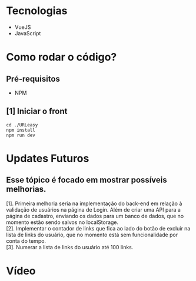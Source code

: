 # Tecnologias
- VueJS
- JavaScript

# Como rodar o código?

## Pré-requisitos
- NPM

## [1] Iniciar o front
```
cd ./URLeasy
npm install
npm run dev
```
# Updates Futuros
## Esse tópico é focado em mostrar possíveis melhorias.
[1]. Primeira melhoria seria na implementação do back-end em relação à validação de usuários na página de Login. Além de criar uma API para a página de cadastro, enviando os dados para um banco de dados, que no momento estão sendo salvos no localStorage. <br>
[2]. Implementar o contador de links que fica ao lado do botão de excluir na lista de links do usuário, que no momento está sem funcionalidade por conta do tempo. <br>
[3]. Numerar a lista de links do usuário até 100 links. <br>

# Vídeo

